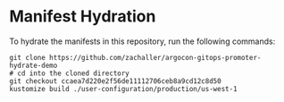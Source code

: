 # Manifest Hydration

To hydrate the manifests in this repository, run the following commands:

```shell
git clone https://github.com/zachaller/argocon-gitops-promoter-hydrate-demo
# cd into the cloned directory
git checkout ccaea7d220e2f56de11112706ceb8a9cd12c8d50
kustomize build ./user-configuration/production/us-west-1
```
